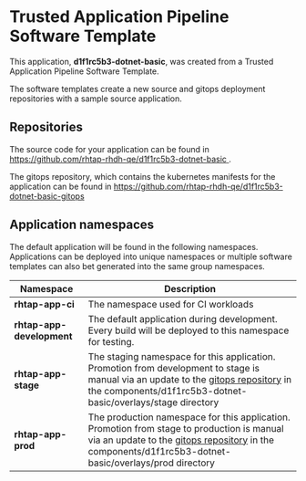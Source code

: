 # Trusted Application Pipeline Software Template

This application, **d1f1rc5b3-dotnet-basic**, was created from a Trusted Application Pipeline Software Template.

The software templates create a new source and gitops deployment repositories with a sample source application. 

## Repositories

The source code for your application can be found in [https://github.com/rhtap-rhdh-qe/d1f1rc5b3-dotnet-basic ](https://github.com/rhtap-rhdh-qe/d1f1rc5b3-dotnet-basic ).
 
The gitops repository, which contains the kubernetes manifests for the application can be found in 
[https://github.com/rhtap-rhdh-qe/d1f1rc5b3-dotnet-basic-gitops ](https://github.com/rhtap-rhdh-qe/d1f1rc5b3-dotnet-basic-gitops ) 

## Application namespaces 

The default application will be found in the following namespaces. Applications can be deployed into unique namespaces or multiple software templates can also bet generated into the same group namespaces.  

|  Namespace   |  Description   |  
| -------- | -------- |
| **rhtap-app-ci** | The namespace used for CI workloads |
| **rhtap-app-development** | The default application during development. Every build will be deployed to this namespace for testing. |
| **rhtap-app-stage** | The staging namespace for this application. Promotion from development to stage is manual via an update to the [gitops repository](https://github.com/rhtap-rhdh-qe/d1f1rc5b3-dotnet-basic-gitops ) in the components/d1f1rc5b3-dotnet-basic/overlays/stage directory |
| **rhtap-app-prod** | The production namespace for this application. Promotion from stage to production is manual via an update to the [gitops repository](https://github.com/rhtap-rhdh-qe/d1f1rc5b3-dotnet-basic-gitops ) in the components/d1f1rc5b3-dotnet-basic/overlays/prod directory |